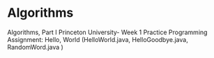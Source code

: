 # Algorithms
Algorithms, Part I  Princeton University-
Week 1
Practice Programming Assignment: Hello, World (HelloWorld.java, HelloGoodbye.java, RandomWord.java )


